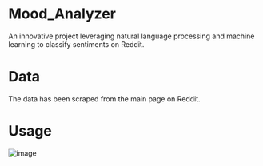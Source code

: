 # Mood_Analyzer
An innovative project leveraging natural language processing and machine learning to classify sentiments on Reddit. 

# Data
The data has been scraped from the main page on Reddit.

# Usage
![image](https://github.com/katarzynamichalskaa/Mood_Analyzer/assets/92379328/6b0630e1-994d-4672-b45f-91bc5dcea6a2)

